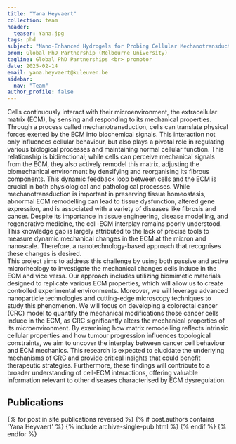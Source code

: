 ```yaml
---
title: "Yana Heyvaert"
collection: team
header:
  teaser: Yana.jpg
tags: phd
subject: "Nano-Enhanced Hydrogels for Probing Cellular Mechanotransduction"
prom: Global PhD Partnership (Melbourne University)
tagline: Global PhD Partnerships <br> promotor
date: 2025-02-14
email: yana.heyvaert@kuleuven.be
sidebar:
  nav: "Team"
author_profile: false
---
```

<p align= "justify">

Cells continuously interact with their microenvironment, the extracellular matrix (ECM), by sensing and responding to its mechanical properties. Through a process called mechanotransduction, cells can translate physical forces exerted by the ECM into biochemical signals. This interaction not only influences cellular behaviour, but also plays a pivotal role in regulating various biological processes and maintaining normal cellular function. This relationship is bidirectional; while cells can perceive mechanical signals from the ECM, they also actively remodel this matrix, adjusting the biomechanical environment by densifying and reorganising its fibrous components. This dynamic feedback loop between cells and the ECM is crucial in both physiological and pathological processes. While mechanotransduction is important in preserving tissue homeostasis, abnormal ECM remodelling can lead to tissue dysfunction, altered gene expression, and is associated with a variety of diseases like fibrosis and cancer. Despite its importance in tissue engineering, disease modelling, and regenerative medicine, the cell-ECM interplay remains poorly understood. This knowledge gap is largely attributed to the lack of precise tools to measure dynamic mechanical changes in the ECM at the micron and nanoscale. Therefore, a nanotechnology-based approach that recognises these changes is desired. <br>
This project aims to address this challenge by using both passive and active microrheology to investigate the mechanical changes cells induce in the ECM and vice versa. Our approach includes utilizing biomimetic materials designed to replicate various ECM properties, which will allow us to create controlled experimental environments. Moreover, we will leverage advanced nanoparticle technologies and cutting-edge microscopy techniques to study this phenomenon. We will focus on developing a colorectal cancer (CRC) model to quantify the mechanical modifications those cancer cells induce in the ECM, as CRC significantly alters the mechanical properties of its microenvironment. By examining how matrix remodelling reflects intrinsic cellular properties and how tumour progression influences topological constraints, we aim to uncover the interplay between cancer cell behaviour and ECM mechanics. This research is expected to elucidate the underlying mechanisms of CRC and provide critical insights that could benefit therapeutic strategies. Furthermore, these findings will contribute to a broader understanding of cell-ECM interactions, offering valuable information relevant to other diseases characterised by ECM dysregulation. <br>


<h2> Publications </h2>
{% for post in site.publications reversed %}
  {% if post.authors contains 'Yana Heyvaert' %}
    {% include archive-single-pub.html %}
  {% endif %}
{% endfor %}
